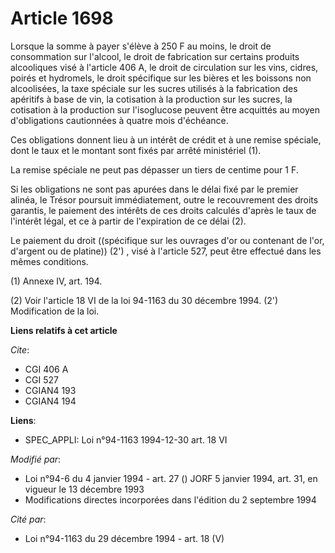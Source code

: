 # Article 1698

Lorsque la somme à payer s'élève à 250 F au moins, le droit de consommation sur l'alcool, le droit de fabrication sur
certains produits alcooliques visé à l'article 406 A, le droit de circulation sur les vins, cidres, poirés et hydromels, le
droit spécifique sur les bières et les boissons non alcoolisées, la taxe spéciale sur les sucres utilisés à la fabrication
des apéritifs à base de vin, la cotisation à la production sur les sucres, la cotisation à la production sur l'isoglucose
peuvent être acquittés au moyen d'obligations cautionnées à quatre mois d'échéance.

Ces obligations donnent lieu à un intérêt de crédit et à une remise spéciale, dont le taux et le montant sont fixés par
arrêté ministériel (1).

La remise spéciale ne peut pas dépasser un tiers de centime pour 1 F.

Si les obligations ne sont pas apurées dans le délai fixé par le premier alinéa, le Trésor poursuit immédiatement, outre le
recouvrement des droits garantis, le paiement des intérêts de ces droits calculés d'après le taux de l'intérêt légal, et ce à
partir de l'expiration de ce délai (2).

Le paiement du droit ((spécifique sur les ouvrages d'or ou contenant de l'or, d'argent ou de platine)) (2') , visé à
l'article 527, peut être effectué dans les mêmes conditions.

(1) Annexe IV, art. 194.

(2) Voir l'article 18 VI de la loi 94-1163 du 30 décembre 1994.    (2') Modification de la loi.

**Liens relatifs à cet article**

_Cite_:

  - CGI 406 A
  - CGI 527
  - CGIAN4 193
  - CGIAN4 194

**Liens**:

  - SPEC_APPLI: Loi n°94-1163 1994-12-30 art. 18 VI

_Modifié par_:

  - Loi n°94-6 du 4 janvier 1994 - art. 27 () JORF 5 janvier 1994, art. 31, en vigueur le 13 décembre 1993
  - Modifications directes incorporées dans l'édition du 2 septembre 1994

_Cité par_:

  - Loi n°94-1163 du 29 décembre 1994 - art. 18 (V)
